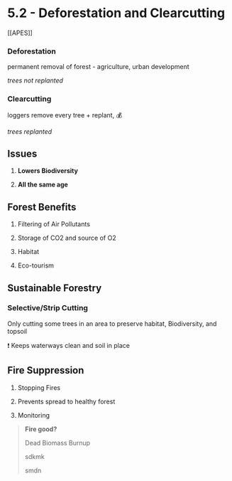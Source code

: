 # 5\.2 - Deforestation and Clearcutting

[[APES]]

### Deforestation

permanent removal of forest - agriculture, urban development

_trees not replanted_

### Clearcutting

loggers remove every tree + replant, :moneybag: 

_trees replanted_

## Issues

1. **Lowers Biodiversity**

2. **All the same age**

## Forest Benefits

1. Filtering of Air Pollutants

2. Storage of CO2 and source of O2

3. Habitat

4. Eco-tourism

## Sustainable Forestry

### Selective/Strip Cutting

Only cutting some trees in an area to preserve habitat, Biodiversity, and topsoil

:heavy_exclamation_mark: Keeps waterways clean and soil in place

## Fire Suppression

1. Stopping Fires

2. Prevents spread to healthy forest

3. Monitoring

> **Fire good?** 
>
> Dead Biomass Burnup
>
> sdkmk
>
> smdn